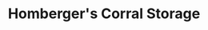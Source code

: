 ---
title: "Homberger's Corral Storage"
url: /mattawa/hombergers-corral-storage-thunderbird-way-sw/
shop: storage rental
---